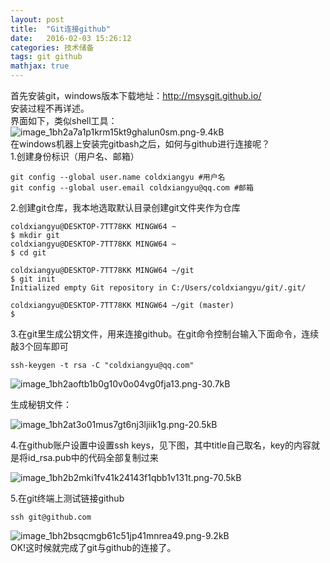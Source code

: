 ```yaml
---
layout: post
title:  "Git连接github"
date:   2016-02-03 15:26:12
categories: 技术储备
tags: git github
mathjax: true
---
```


首先安装git，windows版本下载地址：http://msysgit.github.io/  
安装过程不再详述。  
界面如下，类似shell工具：
![image_1bh2a7a1p1krm15kt9ghalun0sm.png-9.4kB][1]  
在windows机器上安装完gitbash之后，如何与github进行连接呢？  
1.创建身份标识（用户名、邮箱）
```
git config --global user.name coldxiangyu #用户名
git config --global user.email coldxiangyu@qq.com #邮箱
```  
2.创建git仓库，我本地选取默认目录创建git文件夹作为仓库
```
coldxiangyu@DESKTOP-7TT78KK MINGW64 ~
$ mkdir git
coldxiangyu@DESKTOP-7TT78KK MINGW64 ~
$ cd git

coldxiangyu@DESKTOP-7TT78KK MINGW64 ~/git
$ git init
Initialized empty Git repository in C:/Users/coldxiangyu/git/.git/

coldxiangyu@DESKTOP-7TT78KK MINGW64 ~/git (master)
$
```
3.在git里生成公钥文件，用来连接github。在git命令控制台输入下面命令，连续敲3个回车即可
```
ssh-keygen -t rsa -C "coldxiangyu@qq.com"
```
![image_1bh2aoftb1b0g10v0o04vg0fja13.png-30.7kB][2]
  
生成秘钥文件：

![image_1bh2at3o01mus7gt6nj3ljiik1g.png-20.5kB][3]

4.在github账户设置中设置ssh keys，见下图，其中title自己取名，key的内容就是将id_rsa.pub中的代码全部复制过来

![image_1bh2b2mki1fv41k24143f1qbb1v131t.png-70.5kB][4]

5.在git终端上测试链接github
```
ssh git@github.com
```
![image_1bh2bsqcmgb61c51jp41mnrea49.png-9.2kB][5]  
OK!这时候就完成了git与github的连接了。


  [1]: http://static.zybuluo.com/coldxiangyu/xfj6zfmeuzinbq9n3icym4a4/image_1bh2a7a1p1krm15kt9ghalun0sm.png
  [2]: http://static.zybuluo.com/coldxiangyu/t6yaziicfkivs8rdlzvnnham/image_1bh2aoftb1b0g10v0o04vg0fja13.png
  [3]: http://static.zybuluo.com/coldxiangyu/busdz0dfytdkexw4jakwven7/image_1bh2at3o01mus7gt6nj3ljiik1g.png
  [4]: http://static.zybuluo.com/coldxiangyu/s374hbthtgw0vlk4a790vh1g/image_1bh2b2mki1fv41k24143f1qbb1v131t.png
  [5]: http://static.zybuluo.com/coldxiangyu/32d6pevgr6uqdz2gi309m0on/image_1bh2bsqcmgb61c51jp41mnrea49.png
